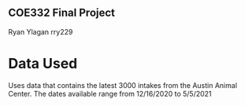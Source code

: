 ## COE332 Final Project
Ryan Ylagan rry229

# Data Used
Uses data that contains the latest 3000 intakes from the Austin Animal Center.
The dates available range from 12/16/2020 to 5/5/2021